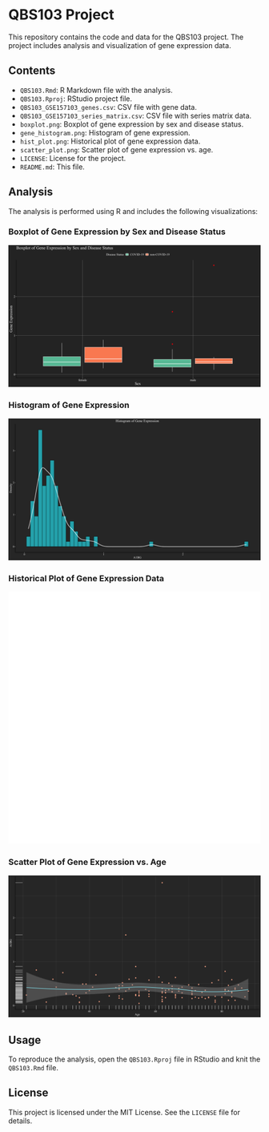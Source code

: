 # QBS103 Project

This repository contains the code and data for the QBS103 project. The project includes analysis and visualization of gene expression data.

## Contents

- `QBS103.Rmd`: R Markdown file with the analysis.
- `QBS103.Rproj`: RStudio project file.
- `QBS103_GSE157103_genes.csv`: CSV file with gene data.
- `QBS103_GSE157103_series_matrix.csv`: CSV file with series matrix data.
- `boxplot.png`: Boxplot of gene expression by sex and disease status.
- `gene_histogram.png`: Histogram of gene expression.
- `hist_plot.png`: Historical plot of gene expression data.
- `scatter_plot.png`: Scatter plot of gene expression vs. age.
- `LICENSE`: License for the project.
- `README.md`: This file.

## Analysis

The analysis is performed using R and includes the following visualizations:

### Boxplot of Gene Expression by Sex and Disease Status

![Boxplot](boxplot.png)

### Histogram of Gene Expression

![Gene Histogram](gene_histogram.png)

### Historical Plot of Gene Expression Data

![Historical Plot](hist_plot.png)

### Scatter Plot of Gene Expression vs. Age

![Scatter Plot](scatter_plot.png)

## Usage

To reproduce the analysis, open the `QBS103.Rproj` file in RStudio and knit the `QBS103.Rmd` file.

## License

This project is licensed under the MIT License. See the `LICENSE` file for details.